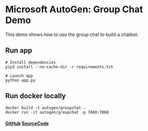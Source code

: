 # Microsoft AutoGen: Group Chat Demo

This demo shows how to use the group chat to build a chatbot.

## Run app
```
# Install dependencies
pip3 install --no-cache-dir -r requirements.txt

# Launch app
python app.py
```

## Run docker locally
```
docker build -t autogen/groupchat .
docker run -it autogen/groupchat -p 7860:7860
```

#### [GitHub](https://github.com/microsoft/autogen) [SourceCode](https://github.com/thinkall/autogen-demos)
